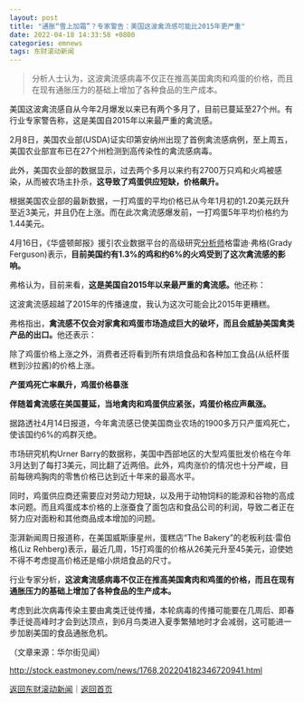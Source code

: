 ```yaml
---
layout: post
title: "通胀“雪上加霜”？专家警告：美国这波禽流感可能比2015年更严重"
date: 2022-04-18 14:33:58 +0800
categories: emnews
tags: 东财滚动新闻
---
```

> 分析人士认为，这波禽流感病毒不仅正在推高美国禽肉和鸡蛋的价格，而且在现有通胀压力的基础上增加了各种食品的生产成本。

<p>美国这波禽流感自从今年2月爆发以来已有两个多月了，目前已蔓延至27个州。有行业专家警告称，这是美国自2015年以来最严重的禽流感。</p>
 <p>2月8日，美国农业部(USDA)证实印第安纳州出现了首例禽流感病例，至上周五，美国农业部宣布已在27个州检测到高传染性的禽流感病毒。</p>
 <p>此外，美国农业部的数据显示，过去两个多月以来约有2700万只鸡和火鸡被感染，从而被农场主扑杀，<strong>这导致了鸡蛋供应短缺，价格飙升。</strong></p>
 <p>根据美国农业部的最新数据，一打鸡蛋的平均价格已从今年1月初的1.20美元跃升至近3美元，并且仍在上涨。而在此次禽流感爆发前，一打鸡蛋5年平均价格约为1.44美元。</p>
 <p>4月16日，《华盛顿邮报》援引农业数据平台的高级研究<span id="Info.3224"><a href="http://data.eastmoney.com/invest/invest/default.html" class="infokey">分析师</a></span>格雷迪·弗格(Grady Ferguson)表示，<strong>目前美国约有1.3%的鸡和约6%的火鸡受到了这次禽流感的影响。</strong></p>
 <p>弗格认为，目前来看，<strong>这是美国自2015年以来最严重的禽流感。</strong>他还称：</p>
 <p>这波禽流感超越了2015年的传播速度，我认为这次可能会比2015年更糟糕。</p>
 <p>弗格指出，<strong>禽流感不仅会对家禽和鸡蛋市场造成巨大的破坏，而且会威胁美国禽类产品的出口。</strong>他还表示：</p>
 <p>除了鸡蛋价格上涨之外，消费者还将看到所有烘焙食品和各种加工食品(从纸杯蛋糕到沙拉酱)的价格上涨。</p>
 <p><strong>产蛋鸡死亡率飙升，鸡蛋价格暴涨</strong></p>
 <p><strong>伴随着禽流感在美国蔓延，当地禽肉和鸡蛋供应紧张，鸡蛋价格应声飙涨。</strong></p>
 <p>据路透社4月14日报道，今年禽流感已使美国商业农场的1900多万只产蛋鸡死亡，使该国约6%的鸡群灭绝。</p>
 <p>市场研究机构Urner Barry的数据称，美国中西部地区的大型鸡蛋批发价格在今年3月达到了每打3美元，同比翻了近两倍。此外，鸡肉涨价的情况也十分严峻，目前每磅鸡胸肉的零售价格已达到近十年来的最高水平。</p>
 <p>同时，鸡蛋供应商还需要应对劳动力短缺，以及用于动物饲料的能源和谷物的高成本问题。而且鸡蛋成本价格的上涨蚕食了面包店和食品公司的利润，导致二者正在努力应对面粉和其他商品成本增加的问题。</p>
 <p>澎湃新闻周日报道称，在美国威斯康星州，蛋糕店“The Bakery”的老板利兹·雷伯格(Liz Rehberg)表示，最近几周，15打鸡蛋的价格从26美元升至45美元，迫使她不得不考虑提高价格还是缩小烘焙食品的尺寸。</p>
 <p>行业专家分析，<strong>这波禽流感病毒不仅正在推高美国禽肉和鸡蛋的价格，而且在现有通胀压力的基础上增加了各种食品的生产成本。</strong></p>
 <p>考虑到此次病毒传染主要由禽类迁徙传播，本轮病毒的传播可能要在几周后、即春季迁徙高峰时才会到达顶点，到6月鸟类进入夏季繁殖地时才会减弱，这可能进一步加剧美国的食品通胀危机。</p><p class="em_media">（文章来源：华尔街见闻）</p>

<http://stock.eastmoney.com/news/1768,202204182346720941.html>

[返回东财滚动新闻](//finews.withounder.com/emnews/)｜[返回首页](//finews.withounder.com/)